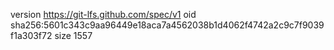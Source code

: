 version https://git-lfs.github.com/spec/v1
oid sha256:5601c343c9aa96449e18aca7a4562038b1d4062f4742a2c9c7f9039f1a303f72
size 1557
